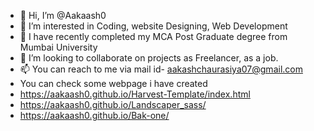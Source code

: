 - 👋 Hi, I’m @Aakaash0
- 👀 I’m interested in Coding, website Designing, Web Development
- 🌱 I have recently completed my MCA Post Graduate degree from Mumbai University
- 💞️ I’m looking to collaborate on projects as Freelancer, as a job.
- 📫 You can reach to me via mail id- aakashchaurasiya07@gmail.com
- You can check some webpage i have created
- https://aakaash0.github.io/Harvest-Template/index.html
- https://aakaash0.github.io/Landscaper_sass/
- https://aakaash0.github.io/Bak-one/

<!---
Aakaash0/Aakaash0 is a ✨ special ✨ repository because its `README.md` (this file) appears on your GitHub profile.
You can click the Preview link to take a look at your changes.
--->
